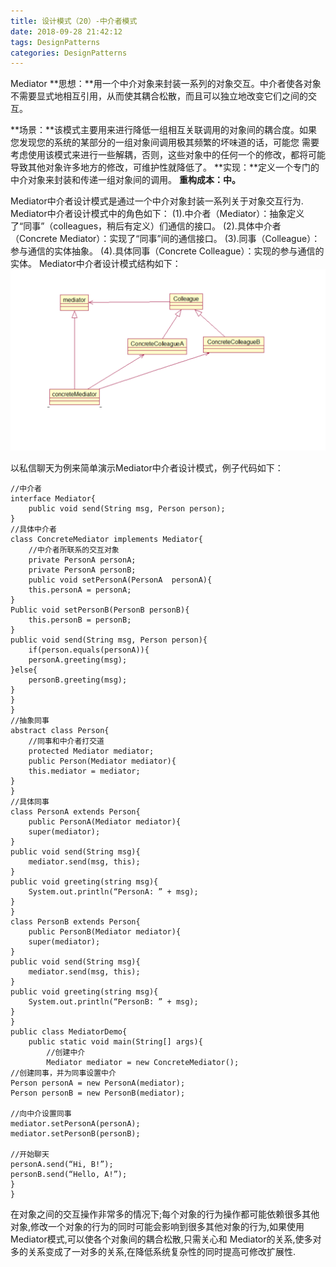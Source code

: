 ```yaml
---
title: 设计模式（20）-中介者模式
date: 2018-09-28 21:42:12
tags: DesignPatterns
categories: DesignPatterns
---
```


Mediator
**思想：**用一个中介对象来封装一系列的对象交互。中介者使各对象不需要显式地相互引用，从而使其耦合松散，而且可以独立地改变它们之间的交互。
<!-- more -->
**场景：**该模式主要用来进行降低一组相互关联调用的对象间的耦合度。如果您发现您的系统的某部分的一组对象间调用极其频繁的坏味道的话，可能您 需要考虑使用该模式来进行一些解耦，否则，这些对象中的任何一个的修改，都将可能导致其他对象许多地方的修改，可维护性就降低了。
**实现：**定义一个专门的中介对象来封装和传递一组对象间的调用。
**重构成本：中。**

Mediator中介者设计模式是通过一个中介对象封装一系列关于对象交互行为.
Mediator中介者设计模式中的角色如下：
(1).中介者（Mediator）：抽象定义了“同事”（colleagues，稍后有定义）们通信的接口。
(2).具体中介者（Concrete Mediator）：实现了“同事”间的通信接口。
(3).同事（Colleague）：参与通信的实体抽象。
(4).具体同事（Concrete Colleague）：实现的参与通信的实体。
Mediator中介者设计模式结构如下：
![这里写图片描述](2018/09/28/设计模式（20）-中介者模式/20161027202246524.png)

以私信聊天为例来简单演示Mediator中介者设计模式，例子代码如下：


```
//中介者
interface Mediator{
	public void send(String msg, Person person);
}
//具体中介者
class ConcreteMediator implements Mediator{
	//中介者所联系的交互对象
	private PersonA personA;
	private PersonA personB;
	public void setPersonA(PersonA  personA){
	this.personA = personA;
}
Public void setPersonB(PersonB personB){
	this.personB = personB;
}
public void send(String msg, Person person){
	if(person.equals(personA)){
	personA.greeting(msg);
}else{
	personB.greeting(msg);
}
}
}
//抽象同事
abstract class Person{
	//同事和中介者打交道
	protected Mediator mediator;
	public Person(Mediator mediator){
	this.mediator = mediator;
}
}
//具体同事
class PersonA extends Person{
	public PersonA(Mediator mediator){
	super(mediator);
}
public void send(String msg){
	mediator.send(msg, this);
}
public void greeting(string msg){
	System.out.println(“PersonA: ” + msg);
}
}
class PersonB extends Person{
	public PersonB(Mediator mediator){
	super(mediator);
}
public void send(String msg){
	mediator.send(msg, this);
}
public void greeting(string msg){
	System.out.println(“PersonB: ” + msg);
}
}
public class MediatorDemo{
	public static void main(String[] args){
		//创建中介
		Mediator mediator = new ConcreteMediator();
//创建同事，并为同事设置中介
Person personA = new PersonA(mediator);
Person personB = new PersonB(mediator);

//向中介设置同事
mediator.setPersonA(personA);
mediator.setPersonB(personB);

//开始聊天
personA.send(“Hi, B!”);
personB.send(“Hello, A!”);
}
}
```
在对象之间的交互操作非常多的情况下;每个对象的行为操作都可能依赖很多其他对象,修改一个对象的行为的同时可能会影响到很多其他对象的行为,如果使用Mediator模式,可以使各个对象间的耦合松散,只需关心和 Mediator的关系,使多对多的关系变成了一对多的关系,在降低系统复杂性的同时提高可修改扩展性.
